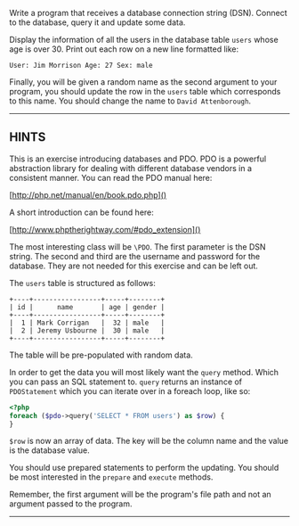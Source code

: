 Write a program that receives a database connection string (DSN). Connect to the database, query it and update some data.

Display the information of all the users in the database table `users` whose age is over 30. Print out each row on a new line formatted like:

`User: Jim Morrison Age: 27 Sex: male`

Finally, you will be given a random name as the second argument to your program, you should update the row in the `users` table which corresponds to this name. You should change the name to `David Attenborough`.

----------------------------------------------------------------------
## HINTS

This is an exercise introducing databases and PDO. PDO is a powerful abstraction library for dealing with different database vendors in a consistent manner. You can read the PDO manual here:

  [http://php.net/manual/en/book.pdo.php]()
  
A short introduction can be found here:
  
  [http://www.phptherightway.com/#pdo_extension]()
  
The most interesting class will be `\PDO`. The first parameter is the DSN string. The second and third are the username and password for the database. They are not needed for this exercise and can be left out.
  
The `users` table is structured as follows:

```
+----+-----------------+-----+--------+
| id |      name       | age | gender |
+----+-----------------+-----+--------+
|  1 | Mark Corrigan   |  32 | male   |
|  2 | Jeremy Usbourne |  30 | male   |
+----+-----------------+-----+--------+
```

The table will be pre-populated with random data.

In order to get the data you will most likely want the `query` method. Which you can pass an SQL statement to. `query` returns an instance of `PDOStatement` which you can iterate over in a foreach loop, like so:

```php
<?php
foreach ($pdo->query('SELECT * FROM users') as $row) {
}
```

`$row` is now an array of data. The key will be the column name and the value is the database value.


You should use prepared statements to perform the updating. You should be most interested in the `prepare` and `execute` methods.

Remember, the first argument will be the program's file path and not an argument passed to the program.

----------------------------------------------------------------------

